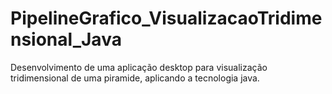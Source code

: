 # PipelineGrafico_VisualizacaoTridimensional_Java
Desenvolvimento de uma aplicação desktop para visualização tridimensional de uma piramide, aplicando a tecnologia java.
